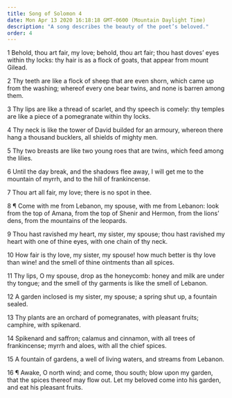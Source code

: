 ```yaml
---
title: Song of Solomon 4
date: Mon Apr 13 2020 16:18:18 GMT-0600 (Mountain Daylight Time)
description: "A song describes the beauty of the poet’s beloved."
order: 4
---
```


1 Behold, thou art fair, my love; behold, thou art fair; thou hast doves’ eyes within thy locks: thy hair is as a flock of goats, that appear from mount Gilead.

2 Thy teeth are like a flock of sheep that are even shorn, which came up from the washing; whereof every one bear twins, and none is barren among them.

3 Thy lips are like a thread of scarlet, and thy speech is comely: thy temples are like a piece of a pomegranate within thy locks.

4 Thy neck is like the tower of David builded for an armoury, whereon there hang a thousand bucklers, all shields of mighty men.

5 Thy two breasts are like two young roes that are twins, which feed among the lilies.

6 Until the day break, and the shadows flee away, I will get me to the mountain of myrrh, and to the hill of frankincense.

7 Thou art all fair, my love; there is no spot in thee.

8 ¶ Come with me from Lebanon, my spouse, with me from Lebanon: look from the top of Amana, from the top of Shenir and Hermon, from the lions’ dens, from the mountains of the leopards.

9 Thou hast ravished my heart, my sister, my spouse; thou hast ravished my heart with one of thine eyes, with one chain of thy neck.

10 How fair is thy love, my sister, my spouse! how much better is thy love than wine! and the smell of thine ointments than all spices.

11 Thy lips, O my spouse, drop as the honeycomb: honey and milk are under thy tongue; and the smell of thy garments is like the smell of Lebanon.

12 A garden inclosed is my sister, my spouse; a spring shut up, a fountain sealed.

13 Thy plants are an orchard of pomegranates, with pleasant fruits; camphire, with spikenard.

14 Spikenard and saffron; calamus and cinnamon, with all trees of frankincense; myrrh and aloes, with all the chief spices.

15 A fountain of gardens, a well of living waters, and streams from Lebanon.

16 ¶ Awake, O north wind; and come, thou south; blow upon my garden, that the spices thereof may flow out. Let my beloved come into his garden, and eat his pleasant fruits.
